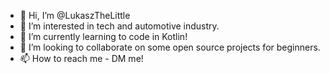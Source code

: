 - 👋 Hi, I’m @LukaszTheLittle
- 👀 I’m interested in tech and automotive industry.
- 🌱 I’m currently learning to code in Kotlin!
- 💞️ I’m looking to collaborate on some open source projects for beginners.
- 📫 How to reach me - DM me!

<!---
LukaszTheLittle/LukaszTheLittle is a ✨ special ✨ repository because its `README.md` (this file) appears on your GitHub profile.
You can click the Preview link to take a look at your changes.
--->
